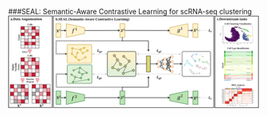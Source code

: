 ###SEAL: Semantic-Aware Contrastive Learning for scRNA-seq clustering
![image](https://github.com/EasonTuT/SEAL/blob/master/Model.jpg)
